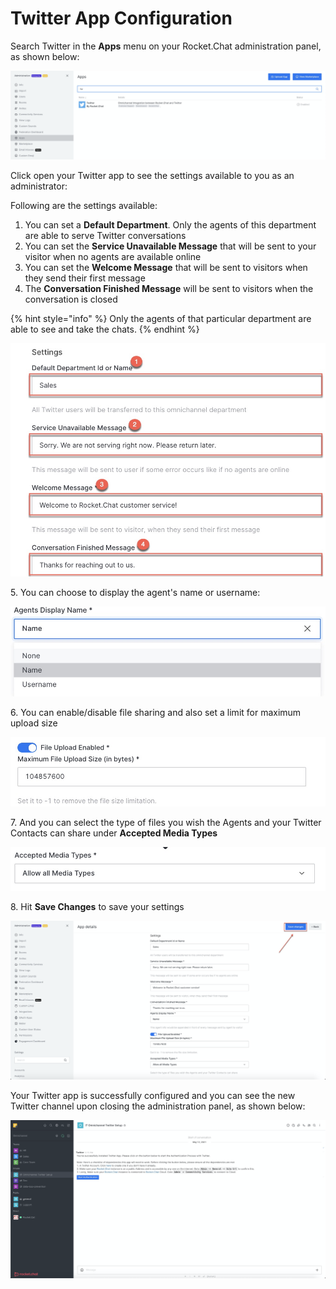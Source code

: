 # Twitter App Configuration

Search Twitter in the **Apps** menu on your Rocket.Chat administration panel, as shown below:

![](<../../../../../.gitbook/assets/image (400).png>)

Click open your Twitter app to see the settings available to you as an administrator:&#x20;

Following are the settings available:

1. You can set a **Default Department**. Only the agents of this department are able to serve Twitter conversations
2. You can set the **Service Unavailable Message** that will be sent to your visitor when no agents are available online
3. You can set the **Welcome Message** that will be sent to visitors when they send their first message
4. The **Conversation Finished Message** will be sent to visitors when the conversation is closed

{% hint style="info" %}
Only the agents of that particular department are able to see and take the chats.
{% endhint %}

&#x20;

![](<../../../../../.gitbook/assets/image (401).png>)

5\.  You can choose to display the agent's name or username:

![](<../../../../../.gitbook/assets/image (402).png>)

6\. You can enable/disable file sharing and also set a limit for maximum upload size

![](<../../../../../.gitbook/assets/image (403).png>)

7\. And you can select the type of files you wish the Agents and your Twitter Contacts can share under **Accepted Media Types**

![](<../../../../../.gitbook/assets/image (404).png>)

8\. Hit **Save Changes** to save your settings

![](<../../../../../.gitbook/assets/image (405).png>)

Your Twitter app is successfully configured and you can see the new Twitter channel upon closing the administration panel, as shown below:

![](<../../../../../.gitbook/assets/image (409).png>)

